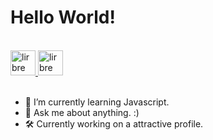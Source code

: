 <h1>Hello World!</h1>

<br>
<a href="https://www.linkedin.com/in/lirbre/">
  <img alt="lirbre on LinkedIn" width="40px" src="!https://user-images.githubusercontent.com/86065449/132470182-2920d244-fe5f-45c1-b5f6-10112753b1c7.png" />
</a>
<a href="https://www.freecodecamp.org/lirbre">
  <img alt="lirbre on freeCodeCamp" width="40px" src="!https://user-images.githubusercontent.com/86065449/132470060-9d3ab958-3c67-4848-ac8b-b793dfde71d2.png" />
</a>
<br>
<br>

- 🌱 I’m currently learning Javascript.
- 💬 Ask me about anything. :)
- 🛠 Currently working on a attractive profile.

